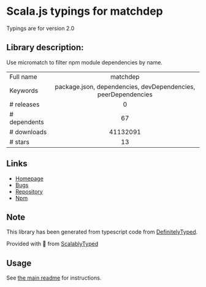 
# Scala.js typings for matchdep

Typings are for version 2.0

## Library description:
Use micromatch to filter npm module dependencies by name.

|                    |                 |
| ------------------ | :-------------: |
| Full name          | matchdep |
| Keywords           | package.json, dependencies, devDependencies, peerDependencies |
| # releases         | 0 |
| # dependents       | 67 |
| # downloads        | 41132091 |
| # stars            | 13 |

## Links
- [Homepage](https://github.com/tkellen/js-matchdep)
- [Bugs](https://github.com/tkellen/js-matchdep/issues)
- [Repository](https://github.com/tkellen/js-matchdep)
- [Npm](https://www.npmjs.com/package/matchdep)
    


## Note
This library has been generated from typescript code from [DefinitelyTyped](https://definitelytyped.org).

Provided with :purple_heart: from [ScalablyTyped](https://github.com/oyvindberg/ScalablyTyped)

## Usage
See [the main readme](../../readme.md) for instructions.


